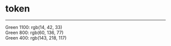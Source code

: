 
# token 

---

  
Green 1100: rgb(14, 42, 33)  
Green 800: rgb(60, 136, 77)  
Green 400: rgb(143, 218, 117)  


```javascript  
  
```